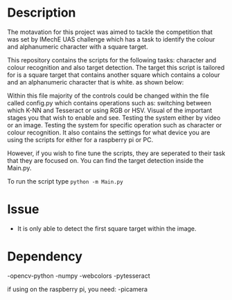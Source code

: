 # Description
The motavation for this project was aimed to tackle the competition that was set by IMechE UAS challenge which has a task to identify the colour and alphanumeric character with a square target.

This repository contains the scripts for the following tasks: character and colour recognition and also target detection. The target this script is tailored for is a square target that contains another square which contains a colour and an alphanumeric character that is white. as shown below:



Within this file majority of the controls could be changed within the file called config.py which contains operations such as: 
switching between which K-NN and Tesseract or using RGB or HSV. 
Visual of the important stages you that wish to enable and see. 
Testing the system either by video or an image.
Testing the system for specific operation such as character or colour recognition.
It also contains the settings for what device you are using the scripts for either for a raspberry pi or PC.

However, if you wish to fine tune the scripts, they are seperated to their task that they are focused on. You can find the target detection inside the Main.py.

To run the script type ```python -m Main.py```

# Issue
- It is only able to detect the first square target within the image.

# Dependency
-opencv-python
-numpy
-webcolors
-pytesseract

if using on the raspberry pi, you need:
-picamera




